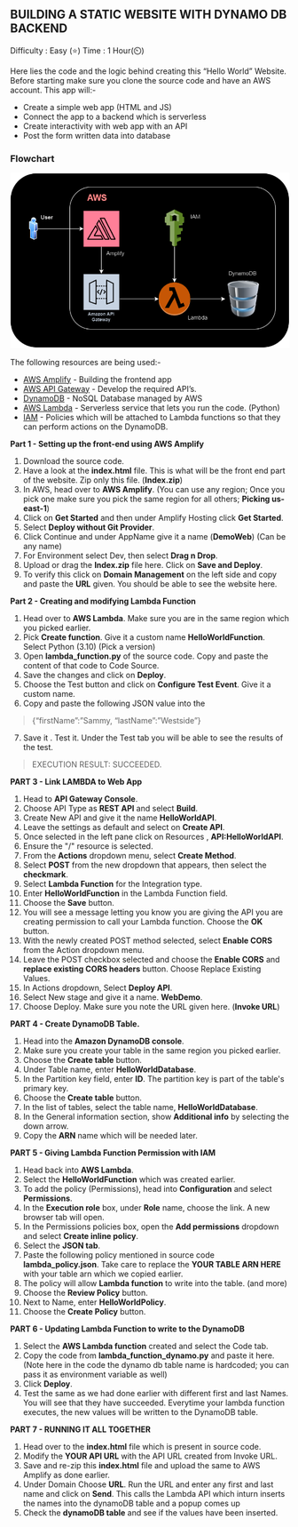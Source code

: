 
## BUILDING A STATIC WEBSITE WITH DYNAMO DB BACKEND

Difficulty : Easy (⭐)
Time : 1 Hour(⏲️)

Here lies the code and the logic behind creating this “Hello World” Website. Before starting make sure you clone the source code and have an AWS account. This app will:-
- Create a simple web app (HTML and JS)
- Connect the app to a backend which is serverless
- Create interactivity with web app with an API
- Post the form written data into database

### Flowchart

![alt text](https://github.com/ravitejams94/DevOpsProjects/blob/main/1-%20Static%20Website%20with%20DynamoDB/Flowchart.png)


The following resources are being used:- 
+ [AWS Amplify](https://aws.amazon.com/amplify/) - Building the frontend app
+ [AWS API Gateway](https://aws.amazon.com/api-gateway/) - Develop the required API’s.
+ [DynamoDB](https://aws.amazon.com/dynamodb/) - NoSQL Database managed by AWS
+ [AWS Lambda](https://aws.amazon.com/lambda/) - Serverless service that lets you run the code. (Python)
+ [IAM](https://aws.amazon.com/iam/) - Policies which will be attached to Lambda functions so that they can perform actions on the DynamoDB.

**Part 1 - Setting up the front-end using AWS Amplify**


1. Download the source code.
1. Have a look at the **index.html** file. This is what will be the front end part of the website. Zip only this file. (**Index.zip**)
1. In AWS, head over to **AWS Amplify**. (You can use any region; Once you pick one make sure you pick the same region for all others; **Picking us-east-1**)
1. Click on **Get Started** and then under Amplify Hosting click **Get Started**.
1. Select **Deploy without Git Provider**.
1. Click Continue and under AppName give it a name (**DemoWeb**) (Can be any name)
1. For Environment select Dev, then select **Drag n Drop**.
1. Upload or drag the **Index.zip** file here. Click on **Save and Deploy**.
1. To verify this click on **Domain Management** on the left side and copy and paste the **URL** given. You should be able to see the website here.

**Part 2 - Creating and modifying Lambda Function**

1. Head over to **AWS Lambda**. Make sure you are in the same region which you picked earlier.
1. Pick **Create function**. Give it a custom name **HelloWorldFunction**. Select Python (3.10) (Pick a version) 
1. Open **lambda_function.py** of the source code. Copy and paste the content of that code to Code Source.
1. Save the changes and click on **Deploy**.
1. Choose the Test button and click on **Configure Test Event**. Give it a custom name.
1. Copy and paste the following JSON value into the 
> {“firstName”:”Sammy, “lastName”:”Westside”}
7. Save it . Test it. Under the Test tab you will be able to see the results of the test.
> EXECUTION RESULT: SUCCEEDED.


**PART 3 - Link LAMBDA to Web App**

1. Head to **API Gateway Console**.
1. Choose API Type as **REST API** and select **Build**.
1. Create New API and give it the name **HelloWorldAPI**.
1. Leave the settings as default and select on **Create API**.
1. Once selected in the left pane click on Resources , **API:HelloWorldAPI**.
1. Ensure the "/" resource is selected.
1. From the **Actions** dropdown menu, select **Create Method**.
1. Select **POST** from the new dropdown that appears, then select the **checkmark**.
1. Select **Lambda Function** for the Integration type.
1. Enter **HelloWorldFunction** in the Lambda Function field.
1. Choose the **Save** button.
1. You will see a message letting you know you are giving the API you are creating permission to call your Lambda function. Choose the **OK** button.
1. With the newly created POST method selected, select **Enable CORS** from the Action dropdown menu.
1. Leave the POST checkbox selected and choose the **Enable CORS** and **replace existing CORS headers** button. Choose Replace Existing Values.
1. In Actions dropdown, Select **Deploy API**.
1. Select New stage and give it a name. **WebDemo**.
1. Choose Deploy. Make sure you note the URL given here. (**Invoke URL**)

**PART 4 - Create DynamoDB Table.**

1. Head into the **Amazon DynamoDB console**.
1. Make sure you create your table in the same region you picked earlier.
1. Choose the **Create table** button.
1. Under Table name, enter **HelloWorldDatabase**.
1. In the Partition key field, enter **ID**. The partition key is part of the table's primary key.
1. Choose the **Create table** button.
1. In the list of tables, select the table name, **HelloWorldDatabase**.
1. In the General information section, show **Additional info** by selecting the down arrow.
1. Copy the **ARN** name which will be needed later.


**PART 5 - Giving Lambda Function Permission with IAM**

1. Head back into **AWS Lambda**.
1. Select the **HelloWorldFunction** which was created earlier.
1. To add the policy (Permissions), head into **Configuration** and select **Permissions**.
1. In the **Execution role** box, under **Role** name, choose the link. A new browser tab will open.
1. In the Permissions policies box, open the **Add permissions** dropdown and select **Create inline policy**.
1. Select the **JSON tab**.
1. Paste the following policy mentioned in source code **lambda_policy.json**. Take care to replace the **YOUR TABLE ARN HERE** with your table arn which we copied earlier.
1. The policy will allow **Lambda function** to write into the table. (and more)
1. Choose the **Review Policy** button.
1. Next to Name, enter **HelloWorldPolicy**.
1. Choose the **Create Policy** button.

**PART 6 - Updating Lambda Function to write to the DynamoDB**
1. Select the **AWS Lambda function** created and select the Code tab.
1. Copy the code from **lambda_function_dynamo.py** and paste it here. (Note here in the code the dynamo db table name is hardcoded; you can pass it as environment variable as well)
1. Click **Deploy**.
1. Test the same as we had done earlier with different first and last Names. You will see that they have succeeded. Everytime your lambda function executes, the new values will be written to the DynamoDB table.

**PART 7 - RUNNING IT ALL TOGETHER**

1. Head over to the **index.html** file which is present in source code.
1. Modify the **YOUR API URL** with the API URL created from Invoke URL.
1. Save and re-zip this **index.html** file and upload the same to AWS Amplify as done earlier.
1. Under Domain Choose **URL**. Run the URL and enter any first and last name and click on **Send**. This calls the Lambda API which inturn inserts the names into the dynamoDB table and a popup comes up
1. Check the **dynamoDB table** and see if the values have been inserted.
